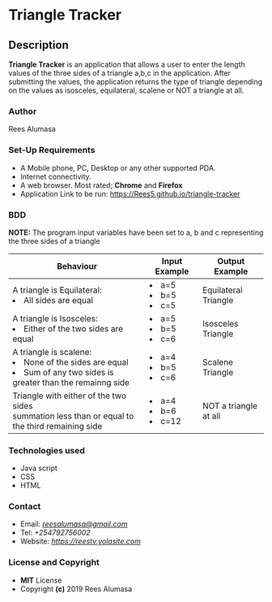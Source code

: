 # Triangle Tracker
## Description
**Triangle Tracker** is an application that allows a user to enter the length values of the three sides of a triangle a,b,c in the application.
After submitting the values, the application returns the type of triangle depending on the values as isosceles, equilateral, scalene or NOT a triangle at all.

### Author
Rees Alumasa
### Set-Up Requirements
* A Mobile phone, PC, Desktop or any other supported PDA.
* Internet connectivity.
* A web browser. Most rated; **Chrome** and **Firefox**
* Application Link to be run: https://Rees5.github.io/triangle-tracker
### BDD
**NOTE:** The program input variables have been set to a, b and c representing the three sides of a triangle

| Behaviour| Input Example | Output Example |
| --- | --- | --- |
| A triangle is Equilateral:<br><li>All sides are equal</li> | <li>a=5</li><li>b=5</li><li>c=5</li> | Equilateral Triangle |
| A triangle is Isosceles:<br><li>Either of the two sides are equal</li> | <li>a=5</li><li>b=5</li><li>c=6</li> | Isosceles Triangle |
| A triangle is scalene:<br><li>None of the sides are equal</li><li>Sum of any two sides is greater than the remainng side</li>| <li>a=4</li><li>b=5</li><li>c=6</li> | Scalene Triangle |
| Triangle with either of the two sides <br>summation less than or equal to the third remaining side | <li>a=4</li><li>b=6</li><li>c=12</li> | NOT a triangle at all |

### Technologies used
* Java script
* CSS
* HTML
### Contact
* Email: *reesalumasa@gmail.com*
* Tel: *+254792756002*
* Website: *https://reestv.yolasite.com*
### License and Copyright
* **MIT** License
* Copyright **(c)** 2019 Rees Alumasa
